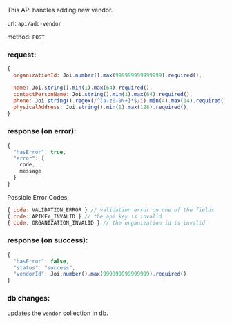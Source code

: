 This API handles adding new vendor.

url: `api/add-vendor`

method: `POST`

### request: 
```js
{
  organizationId: Joi.number().max(999999999999999).required(),

  name: Joi.string().min(1).max(64).required(),
  contactPersonName: Joi.string().min(1).max(64).required(),
  phone: Joi.string().regex(/^[a-z0-9\+]*$/i).min(4).max(14).required(),
  physicalAddress: Joi.string().min(1).max(128).required(),
}
```

### response (on error):
```js
{
  "hasError": true,
  "error": {
    code,
    message
  }
}
```

Possible Error Codes:
```js
{ code: VALIDATION_ERROR } // validation error on one of the fields
{ code: APIKEY_INVALID } // the api key is invalid
{ code: ORGANIZATION_INVALID } // the organization id is invalid
```

### response (on success):
```js
{
  "hasError": false,
  "status": "success",
  "vendorId": Joi.number().max(999999999999999).required()
}
```

### db changes:
updates the `vendor` collection in db.